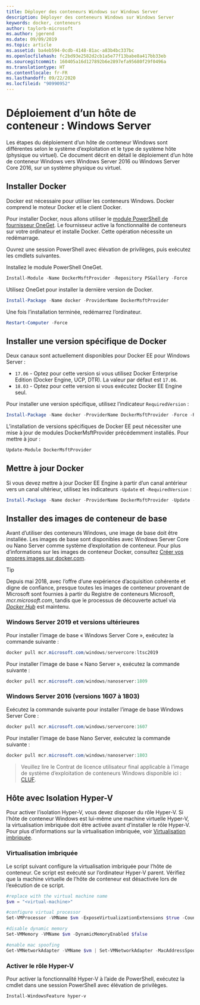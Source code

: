 ```yaml
---
title: Déployer des conteneurs Windows sur Windows Server
description: Déployer des conteneurs Windows sur Windows Server
keywords: docker, conteneurs
author: taylorb-microsoft
ms.author: jgerend
ms.date: 09/09/2019
ms.topic: article
ms.assetid: ba4eb594-0cdb-4148-81ac-a83b4bc337bc
ms.openlocfilehash: fc2bd93e2582d2cb1a5e77f13babe8a417bb33eb
ms.sourcegitcommit: 160405a16d127892b6e2897efa95680f29f0496a
ms.translationtype: HT
ms.contentlocale: fr-FR
ms.lasthandoff: 09/22/2020
ms.locfileid: "90990952"
---
```

# <a name="container-host-deployment-windows-server"></a>Déploiement d’un hôte de conteneur : Windows Server

Les étapes du déploiement d’un hôte de conteneur Windows sont différentes selon le système d’exploitation et le type de système hôte (physique ou virtuel). Ce document décrit en détail le déploiement d’un hôte de conteneur Windows vers Windows Server 2016 ou Windows Server Core 2016, sur un système physique ou virtuel.

## <a name="install-docker"></a>Installer Docker

Docker est nécessaire pour utiliser les conteneurs Windows. Docker comprend le moteur Docker et le client Docker.

Pour installer Docker, nous allons utiliser le [module PowerShell de fournisseur OneGet](https://github.com/OneGet/MicrosoftDockerProvider). Le fournisseur active la fonctionnalité de conteneurs sur votre ordinateur et installe Docker. Cette opération nécessite un redémarrage.

Ouvrez une session PowerShell avec élévation de privilèges, puis exécutez les cmdlets suivantes.

Installez le module PowerShell OneGet.

```PowerShell
Install-Module -Name DockerMsftProvider -Repository PSGallery -Force
```

Utilisez OneGet pour installer la dernière version de Docker.

```PowerShell
Install-Package -Name docker -ProviderName DockerMsftProvider
```

Une fois l’installation terminée, redémarrez l’ordinateur.

```PowerShell
Restart-Computer -Force
```

## <a name="install-a-specific-version-of-docker"></a>Installer une version spécifique de Docker

Deux canaux sont actuellement disponibles pour Docker EE pour Windows Server :

* `17.06` - Optez pour cette version si vous utilisez Docker Enterprise Edition (Docker Engine, UCP, DTR). La valeur par défaut est `17.06`.
* `18.03` - Optez pour cette version si vous exécutez Docker EE Engine seul.

Pour installer une version spécifique, utilisez l’indicateur `RequiredVersion` :

```PowerShell
Install-Package -Name docker -ProviderName DockerMsftProvider -Force -RequiredVersion 18.03
```

L’installation de versions spécifiques de Docker EE peut nécessiter une mise à jour de modules DockerMsftProvider précédemment installés. Pour mettre à jour :

```PowerShell
Update-Module DockerMsftProvider
```

## <a name="update-docker"></a>Mettre à jour Docker

Si vous devez mettre à jour Docker EE Engine à partir d’un canal antérieur vers un canal ultérieur, utilisez les indicateurs `-Update` et `-RequiredVersion` :

```PowerShell
Install-Package -Name docker -ProviderName DockerMsftProvider -Update -Force -RequiredVersion 18.03
```

## <a name="install-base-container-images"></a>Installer des images de conteneur de base

Avant d’utiliser des conteneurs Windows, une image de base doit être installée. Les images de base sont disponibles avec Windows Server Core ou Nano Server comme système d’exploitation de conteneur. Pour plus d’informations sur les images de conteneur Docker, consultez [Créer vos propres images sur docker.com](https://docs.docker.com/engine/tutorials/dockerimages/).

> [!TIP]
> Depuis mai 2018, avec l’offre d’une expérience d’acquisition cohérente et digne de confiance, presque toutes les images de conteneur provenant de Microsoft sont fournies à partir du Registre de conteneurs Microsoft, _mcr.microsoft.com_, tandis que le processus de découverte actuel via [_Docker Hub_](https://hub.docker.com/publishers/microsoftowner) est maintenu.

### <a name="windows-server-2019-and-newer"></a>Windows Server 2019 et versions ultérieures

Pour installer l’image de base « Windows Server Core », exécutez la commande suivante :

```PowerShell
docker pull mcr.microsoft.com/windows/servercore:ltsc2019
```

Pour installer l’image de base « Nano Server », exécutez la commande suivante :

```PowerShell
docker pull mcr.microsoft.com/windows/nanoserver:1809
```

### <a name="windows-server-2016-versions-1607-1803"></a>Windows Server 2016 (versions 1607 à 1803)

Exécutez la commande suivante pour installer l’image de base Windows Server Core :

```PowerShell
docker pull mcr.microsoft.com/windows/servercore:1607
```

Pour installer l’image de base Nano Server, exécutez la commande suivante :

```PowerShell
docker pull mcr.microsoft.com/windows/nanoserver:1803
```

> Veuillez lire le Contrat de licence utilisateur final applicable à l’image de système d’exploitation de conteneurs Windows disponible ici : [CLUF](../images-eula.md).

## <a name="hyper-v-isolation-host"></a>Hôte avec Isolation Hyper-V

Pour activer l’isolation Hyper-V, vous devez disposer du rôle Hyper-V. Si l’hôte de conteneur Windows est lui-même une machine virtuelle Hyper-V, la virtualisation imbriquée doit être activée avant d’installer le rôle Hyper-V. Pour plus d’informations sur la virtualisation imbriquée, voir [Virtualisation imbriquée](/virtualization/hyper-v-on-windows/user-guide/nested-virtualization).

### <a name="nested-virtualization"></a>Virtualisation imbriquée

Le script suivant configure la virtualisation imbriquée pour l’hôte de conteneur. Ce script est exécuté sur l’ordinateur Hyper-V parent. Vérifiez que la machine virtuelle de l’hôte de conteneur est désactivée lors de l’exécution de ce script.

```PowerShell
#replace with the virtual machine name
$vm = "<virtual-machine>"

#configure virtual processor
Set-VMProcessor -VMName $vm -ExposeVirtualizationExtensions $true -Count 2

#disable dynamic memory
Set-VMMemory -VMName $vm -DynamicMemoryEnabled $false

#enable mac spoofing
Get-VMNetworkAdapter -VMName $vm | Set-VMNetworkAdapter -MacAddressSpoofing On
```

### <a name="enable-the-hyper-v-role"></a>Activer le rôle Hyper-V

Pour activer la fonctionnalité Hyper-V à l’aide de PowerShell, exécutez la cmdlet dans une session PowerShell avec élévation de privilèges.

```PowerShell
Install-WindowsFeature hyper-v
```